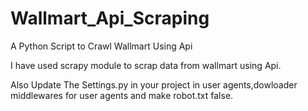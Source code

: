 # Wallmart_Api_Scraping
A Python Script to Crawl Wallmart Using Api


I have used scrapy module to scrap data from wallmart using Api.

Also Update The Settings.py in your project in user agents,dowloader middlewares for user agents and make robot.txt false.
